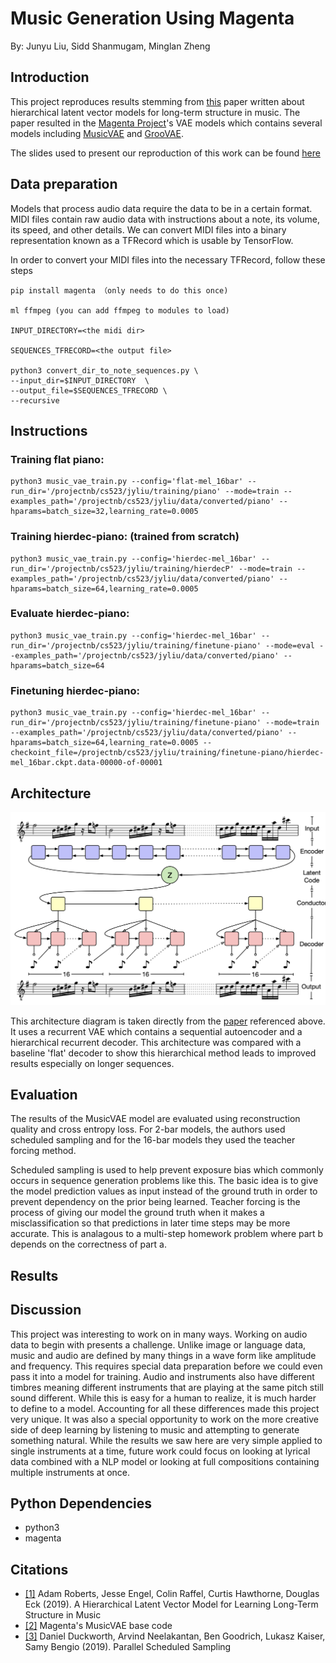 # Music Generation Using Magenta
By: Junyu Liu, Sidd Shanmugam, Minglan Zheng

## Introduction
This project reproduces results stemming from [this](https://arxiv.org/pdf/1803.05428.pdf) paper written about hierarchical latent vector models for long-term structure in music. The paper resulted in the [Magenta Project](https://magenta.tensorflow.org/)'s VAE models which contains several models including [MusicVAE](https://github.com/magenta/magenta/tree/main/magenta/models/music_vae#musicvae-a-hierarchical-recurrent-variational-autoencoder-for-music) and [GrooVAE](https://github.com/magenta/magenta/tree/main/magenta/models/music_vae#groovae). 

The slides used to present our reproduction of this work can be found [here](https://docs.google.com/presentation/d/1eq6TXIcUN9CCoQ9xSQ6d6CwnDIS0M2twH8SrhgaBlL8/edit?usp=sharing)

## Data preparation 
Models that process audio data require the data to be in a certain format. MIDI files contain raw audio data with instructions about a note, its volume, its speed, and other details. We can convert MIDI files into a binary representation known as a TFRecord which is usable by TensorFlow.

In order to convert your MIDI files into the necessary TFRecord, follow these steps

```
pip install magenta （only needs to do this once)

ml ffmpeg (you can add ffmpeg to modules to load)

INPUT_DIRECTORY=<the midi dir>

SEQUENCES_TFRECORD=<the output file>

python3 convert_dir_to_note_sequences.py \
--input_dir=$INPUT_DIRECTORY  \
--output_file=$SEQUENCES_TFRECORD \
--recursive
```

## Instructions 
### Training flat piano:
```
python3 music_vae_train.py --config='flat-mel_16bar' --run_dir='/projectnb/cs523/jyliu/training/piano' --mode=train --examples_path='/projectnb/cs523/jyliu/data/converted/piano' --hparams=batch_size=32,learning_rate=0.0005
```
### Training hierdec-piano: (trained from scratch)
```
python3 music_vae_train.py --config='hierdec-mel_16bar' --run_dir='/projectnb/cs523/jyliu/training/hierdecP' --mode=train --examples_path='/projectnb/cs523/jyliu/data/converted/piano' --hparams=batch_size=64,learning_rate=0.0005
```
### Evaluate hierdec-piano:
```
python3 music_vae_train.py --config='hierdec-mel_16bar' --run_dir='/projectnb/cs523/jyliu/training/finetune-piano' --mode=eval --examples_path='/projectnb/cs523/jyliu/data/converted/piano' --hparams=batch_size=64
```
### Finetuning hierdec-piano:
```
python3 music_vae_train.py --config='hierdec-mel_16bar' --run_dir='/projectnb/cs523/jyliu/training/finetune-piano' --mode=train --examples_path='/projectnb/cs523/jyliu/data/converted/piano' --hparams=batch_size=64,learning_rate=0.0005 --checkoint_file=/projectnb/cs523/jyliu/training/finetune-piano/hierdec-mel_16bar.ckpt.data-00000-of-00001
```

## Architecture
![alt text](https://github.com/siddushan/cs523-project/blob/main/architecture.png)

This architecture diagram is taken directly from the [paper](https://arxiv.org/pdf/1803.05428.pdf) referenced above. It uses a recurrent VAE which contains a sequential autoencoder and a hierarchical recurrent decoder. This architecture was compared with a baseline 'flat' decoder to show this hierarchical method leads to improved results especially on longer sequences. 


## Evaluation 
The results of the MusicVAE model are evaluated using reconstruction quality and cross entropy loss. For 2-bar models, the authors used scheduled sampling and for the 16-bar models they used the teacher forcing method.

Scheduled sampling is used to help prevent exposure bias which commonly occurs in sequence generation problems like this. The basic idea is to give the model prediction values as input instead of the ground truth in order to prevent dependency on the prior being learned.
Teacher forcing is the process of giving our model the ground truth when it makes a misclassification so that predictions in later time steps may be more accurate. This is analagous to a multi-step homework problem where part b depends on the correctness of part a. 


## Results


## Discussion

This project was interesting to work on in many ways. Working on audio data to begin with presents a challenge. Unlike image or language data, music and audio are defined by many things in a wave form like amplitude and frequency. This requires special data preparation before we could even pass it into a model for training. Audio and instruments also have different timbres meaning different instruments that are playing at the same pitch still sound different. While this is easy for a human to realize, it is much harder to define to a model. Accounting for all these differences made this project very unique. It was also a special opportunity to work on the more creative side of deep learning by listening to music and attempting to generate something natural. While the results we saw here are very simple applied to single instruments at a time, future work could focus on looking at lyrical data combined with a NLP model or looking at full compositions containing multiple instruments at once.


## Python Dependencies

- python3
- magenta


## Citations
- [[1]](https://arxiv.org/pdf/1803.05428.pdf) Adam Roberts, Jesse Engel, Colin Raffel, Curtis Hawthorne, Douglas Eck (2019). A Hierarchical Latent Vector Model for Learning Long-Term Structure in Music
- [[2]](https://github.com/magenta/magenta/tree/master/magenta/models/music_vae) Magenta's MusicVAE base code
- [[3]](https://arxiv.org/pdf/1906.04331.pdf) Daniel Duckworth, Arvind Neelakantan, Ben Goodrich, Lukasz Kaiser, Samy Bengio (2019). Parallel Scheduled Sampling 



